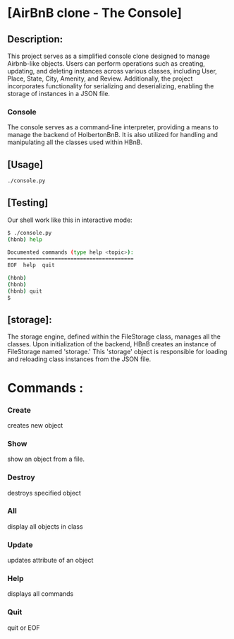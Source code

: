 # [AirBnB clone - The Console]

## Description: 
This project serves as a simplified console clone designed to manage Airbnb-like objects. Users can perform operations such as creating, updating, and deleting instances across various classes, including User, Place, State, City, Amenity, and Review. Additionally, the project incorporates functionality for serializing and deserializing, enabling the storage of instances in a JSON file.

### Console 
The console serves as a command-line interpreter, providing a means to manage the backend of HolbertonBnB. It is also utilized for handling and manipulating all the classes used within HBnB.



## [Usage]

```bash
./console.py
```

## [Testing]

Our shell work like this in interactive mode:

```bash
$ ./console.py
(hbnb) help

Documented commands (type help <topic>):
========================================
EOF  help  quit

(hbnb) 
(hbnb) 
(hbnb) quit
$

```

## [storage]:

The storage engine, defined within the FileStorage class, manages all the classes. Upon initialization of the backend, HBnB creates an instance of FileStorage named 'storage.' This 'storage' object is responsible for loading and reloading class instances from the JSON file.

# Commands :

### Create
creates new object  

### Show
show an object from a file.

### Destroy
destroys specified object 
### All
display all objects in class

### Update
updates attribute of an object

### Help
displays all commands

### Quit
quit or EOF



